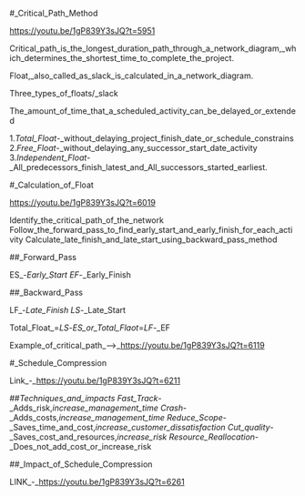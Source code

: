 #_Critical_Path_Method

https://youtu.be/1gP839Y3sJQ?t=5951

Critical_path_is_the_longest_duration_path_through_a_network_diagram,_which_determines_the_shortest_time_to_complete_the_project.

Float,_also_called_as_slack_is_calculated_in_a_network_diagram.

Three_types_of_floats/_slack

The_amount_of_time_that_a_scheduled_activity_can_be_delayed_or_extended

1._Total_Float_-_without_delaying_project_finish_date_or_schedule_constrains
2._Free_Float_-_without_delaying_any_successor_start_date_activity
3._Independent_Float_-_All_predecessors_finish_latest_and_All_successors_started_earliest.

#_Calculation_of_Float

https://youtu.be/1gP839Y3sJQ?t=6019

Identify_the_critical_path_of_the_network
Follow_the_forward_pass_to_find_early_start_and_early_finish_for_each_activity
Calculate_late_finish_and_late_start_using_backward_pass_method


##_Forward_Pass

ES_-_Early_Start
EF_-_Early_Finish


##_Backward_Pass

LF_-_Late_Finish
LS_-_Late_Start

Total_Float_=_LS_-_ES_or_Total_Flaot_=_LF_-_EF

Example_of_critical_path_-->_https://youtu.be/1gP839Y3sJQ?t=6119

#_Schedule_Compression

Link_-_https://youtu.be/1gP839Y3sJQ?t=6211

##_Techniques_and_impacts
Fast_Track_-_Adds_risk,_increase_management_time
Crash_-_Adds_costs,_increase_management_time
Reduce_Scope_-_Saves_time_and_cost,_increase_customer_dissatisfaction
Cut_quality_-_Saves_cost_and_resources,_increase_risk
Resource_Reallocation_-_Does_not_add_cost_or_increase_risk

##_Impact_of_Schedule_Compression

LINK_-_https://youtu.be/1gP839Y3sJQ?t=6261


